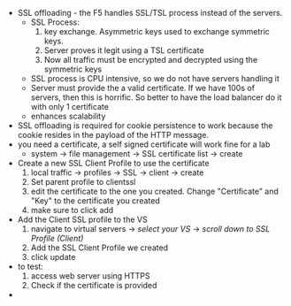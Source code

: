 - SSL offloading - the F5 handles SSL/TSL process instead of the servers.
	- SSL Process:
		1. key exchange. Asymmetric keys used to exchange symmetric keys. 
		2. Server proves it legit using a TSL certificate
		3. Now all traffic must be encrypted and decrypted using the symmetric keys
	- SSL process is CPU intensive, so we do not have servers handling it
	- Server must provide the a valid certificate. If we have 100s of servers, then this is horrific. So better to have the load balancer do it with only 1 certificate
	- enhances scalability
- SSL offloading is required for cookie persistence to work because the cookie resides in the payload of the HTTP message.
- you need a certificate, a self signed certificate will work fine for a lab
	- system -> file management -> SSL certificate list -> create
- Create a new SSL Client Profile to use the certificate
	1. local traffic -> profiles -> SSL -> client -> create
	2. Set parent profile to clientssl
	3. edit the certificate to the one you created. Change "Certificate" and "Key" to the certificate you created
	4. make sure to click add
- Add the Client SSL profile to the VS
	1. navigate to virtual servers -> *select your VS* -> *scroll down to SSL Profile (Client)*
	2. Add the SSL Client Profile we created
	3. click update
- to test:
	1. access web server using HTTPS
	2. Check if the certificate is provided
- 